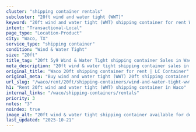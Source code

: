 ```yaml
---
cluster: "shipping container rentals"
subcluster: "20ft wind and water tight (WWT)"
keyword: "20ft wind and water tight (WWT) shipping container for rent Waco, TX"
intent: "Transactional-Local"
page_type: "Location-Product"
city: "Waco, TX"
service_type: "shipping container"
condition: "Wind & Water Tight"
size: "20ft"
title_tag: "20ft 5y9 Wind & Water Tight shipping container Sales in Waco | LC Container"
meta_description: "20ft wind & water tight shipping container sales in Waco. Fast delivery, competitive pricing. Serving shipping containers area. Quote ID: 8BL. Call (214) 524-4168 for your free quote today."
original_title: "Waco 20ft shipping container for rent | LC Container"
original_meta: "Buy wind and water tight (WWT) 20ft shipping container rent with local delivery in Waco, TX. LC Container — local Since 2003. Request a fast quote today."
url_slug: "/waco/rent/20ft/shipping-containers/wind-and-water-tight-wwt"
h1: "Rent 20ft wind and water tight (WWT) shipping container in Waco"
internal_links: "/waco/shipping-containers/rentals"
priority: 3
notes: "3"
noindex: true
image_alt: "20ft wind & water tight shipping container available for delivery in Waco"
last_updated: "2025-10-21"
---
```


<!-- TODO: Add unique city/inventory copy, images, and internal links here. -->
